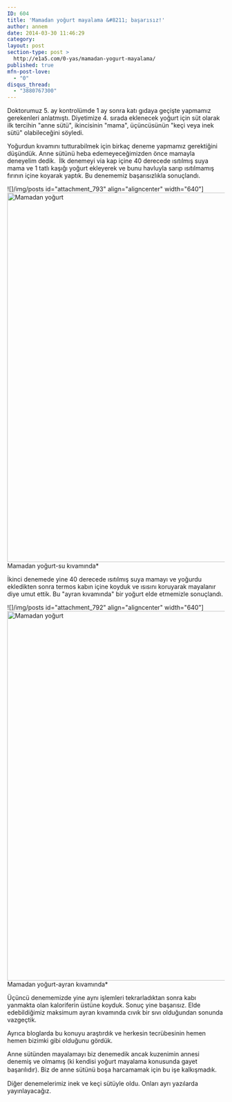 ```yaml
---
ID: 604
title: 'Mamadan yoğurt mayalama &#8211; başarısız!'
author: annem
date: 2014-03-30 11:46:29
category:
layout: post
section-type: post >
  http://e1a5.com/0-yas/mamadan-yogurt-mayalama/
published: true
mfn-post-love:
  - "0"
disqus_thread:
  - "3880767300"
---
```

Doktorumuz 5. ay kontrolümde 1 ay sonra katı gıdaya geçişte yapmamız gerekenleri anlatmıştı. Diyetimize 4. sırada eklenecek yoğurt için süt olarak ilk tercihin "anne sütü", ikincisinin "mama", üçüncüsünün "keçi veya inek sütü" olabileceğini söyledi.

Yoğurdun kıvamını tutturabilmek için birkaç deneme yapmamız gerektiğini düşündük. Anne sütünü heba edemeyeceğimizden önce mamayla deneyelim dedik.  İlk denemeyi via kap içine 40 derecede ısıtılmış suya mama ve 1 tatlı kaşığı yoğurt ekleyerek ve bunu havluyla sarıp ısıtılmamış fırının içine koyarak yaptık. Bu denememiz başarısızlıkla sonuçlandı.

![]/img/posts id="attachment_793" align="aligncenter" width="640"]<a href="http://e1a5.com/wp-content/uploads/2014/03/mamadan_yogurt_via.jpg"><img class="wp-image-793 size-full" src="http://e1a5.com/wp-content/uploads/2014/03/mamadan_yogurt_via.jpg" alt="Mamadan yoğurt" width="640" height="853" /></a> Mamadan yoğurt-su kıvamında*

İkinci denemede yine 40 derecede ısıtılmış suya mamayı ve yoğurdu ekledikten sonra termos kabın içine koyduk ve ısısını koruyarak mayalanır diye umut ettik. Bu "ayran kıvamında" bir yoğurt elde etmemizle sonuçlandı.

![]/img/posts id="attachment_792" align="aligncenter" width="640"]<a href="http://e1a5.com/wp-content/uploads/2014/03/mamadan_yogurt_termos.jpg"><img class="wp-image-792 size-full" src="http://e1a5.com/wp-content/uploads/2014/03/mamadan_yogurt_termos.jpg" alt="Mamadan yoğurt" width="640" height="853" /></a> Mamadan yoğurt-ayran kıvamında*

Üçüncü denememizde yine aynı işlemleri tekrarladıktan sonra kabı yanmakta olan kaloriferin üstüne koyduk. Sonuç yine başarısız. Elde edebildiğimiz maksimum ayran kıvamında cıvık bir sıvı olduğundan sonunda vazgeçtik.

Ayrıca bloglarda bu konuyu araştırdık ve herkesin tecrübesinin hemen hemen bizimki gibi olduğunu gördük.

Anne sütünden mayalamayı biz denemedik ancak kuzenimin annesi denemiş ve olmamış (ki kendisi yoğurt mayalama konusunda gayet başarılıdır). Biz de anne sütünü boşa harcamamak için bu işe kalkışmadık. <span style="font-size: 16px;"> </span>

Diğer denemelerimiz inek ve keçi sütüyle oldu. Onları ayrı yazılarda yayınlayacağız.
